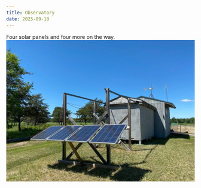 ```yaml
---
title: Observatory
date: 2025-09-18
---
```

Four solar panels and four more on the way.
![Observatory](/images/img_8396.webp)


